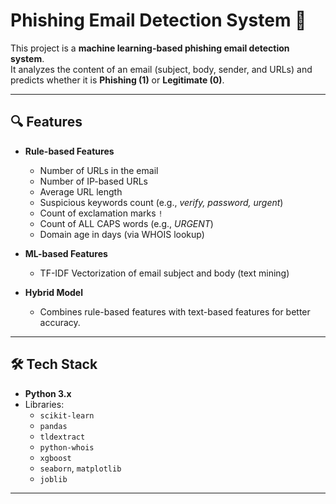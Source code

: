 # Phishing Email Detection System 🚀

This project is a **machine learning-based phishing email detection system**.  
It analyzes the content of an email (subject, body, sender, and URLs) and predicts whether it is **Phishing (1)** or **Legitimate (0)**.

---

## 🔍 Features

- **Rule-based Features**
  - Number of URLs in the email
  - Number of IP-based URLs
  - Average URL length
  - Suspicious keywords count (e.g., *verify, password, urgent*)
  - Count of exclamation marks `!`
  - Count of ALL CAPS words (e.g., *URGENT*)
  - Domain age in days (via WHOIS lookup)

- **ML-based Features**
  - TF-IDF Vectorization of email subject and body (text mining)

- **Hybrid Model**
  - Combines rule-based features with text-based features for better accuracy.

---

## 🛠️ Tech Stack

- **Python 3.x**
- Libraries:
  - `scikit-learn`
  - `pandas`
  - `tldextract`
  - `python-whois`
  - `xgboost`
  - `seaborn`, `matplotlib`
  - `joblib`

---

